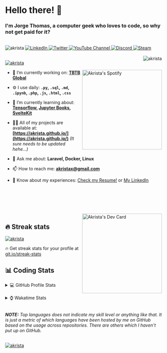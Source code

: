 # Hello there! 👋

### I'm Jorge Thomas, a computer geek who loves to code, so why not get paid for it?

</br>

<div align="left">
<img src="https://komarev.com/ghpvc/?username=akrista&label=Profile%20views&color=0e75b6&style=flat" alt="akrista" />
  <a href="https://www.linkedin.com/in/akrista/">
    <img
      src="https://img.shields.io/static/v1?logo=linkedin&style=flat&color=0072b1&label=LinkedIn&message=%E2%9B%B3"
      alt="LinkedIn"
    />
  </a>
  <a href="https://twitter.com/akristax">
    <img
      src="https://img.shields.io/twitter/follow/akristax?label=Twitter&logo=twitter&style=flat&color=0072b1&logoColor=ffffff"
      alt="Twitter"
    />
  </a>
    <a href="https://twitter.com/akristax">
<img alt="YouTube Channel" src="https://img.shields.io/youtube/channel/subscribers/UCXJa_ZGSEtalwFNbsupmjtg?style=flat&color=0072b1&logoColor=ffffff&logo=youtube&label=Youtube">
  </a>
      <a href="https://discordapp.com/users/Akrista#1410">
<img alt="Discord" src="https://img.shields.io/discord/354241190947717120?style=flat&color=0072b1&logoColor=ffffff&logo=discord&label=Discord">
  </a>
    <a href="https://steamcommunity.com/id/akrista/">
    <img
      src="https://img.shields.io/static/v1?logo=steam&style=flat&color=0072b1&label=Steam&message=%CE%BB"
      alt="Steam"
    />
  </a>
  </br>
  </br>
  <a href="https://discordapp.com/users/Akrista#1410">
  <img align="right" src="https://lanyard.cnrad.dev/api/130525871277735937" alt="akrista" />
  </a>

  <p align="left">
  <a href="https://github.com/ryo-ma/github-profile-trophy">
  <img src="https://github-profile-trophy.vercel.app/?username=akrista&theme=gruvbox&no-bg=true&row=2&column=3&no-frame=true" alt="akrista" />
  </a>
  </p>

  <a href="https://spotify-github-profile.vercel.app/api/view?uid=21ca7hmfvx4lpeb37y7fs2vpq&redirect=true" target="_blank">
<img
      width="256"
      align="right"
      src="https://spotify-github-profile.vercel.app/api/view?uid=21ca7hmfvx4lpeb37y7fs2vpq&cover_image=true&theme=default&show_offline=false&bar_color=53b14f&bar_color_cover=false"
      alt="Akrista's Spotify"
    />
</a>

- 🔭 I’m currently working on: **[TBTB Global](https://tbtb.global/)**

- ⚙️ I use daily: **`.py`, `.sql`, `.md`, `.ipynb`, `.php`, `.js`, `.html`, `.css`**

- 🌱 I’m currently learning about: **[Tensorflow](https://www.tensorflow.org/), [Jupyter Books](https://jupyterbook.org/en/stable/intro.html), [SvelteKit](https://kit.svelte.dev/)**

- 👨‍💻 All of my projects are available at: **[https://akrista.github.io/](https://akrista.github.io/)** _(It sure needs to be updated hehe...)_

- 💬 Ask me about: **Laravel, Docker, Linux**

- 📫 How to reach me: **akristax@gmail.com**

- 📄 Know about my experiences: [Check my Resume!](https://drive.google.com/file/d/1HGJWLsQuW9MU1iBDew3fPABiCMs2JHMj/view?usp=sharing) or [My LinkedIn](https://linkedin.com/in/akrista/)

</br>
</br>
</br>
</br>
</br>

  <a href="https://app.daily.dev/akrista" target="_blank">
    <img
      width="256"
      align="right"
      src="https://api.daily.dev/devcards/2287075d79584a318146e601cf17d7b9.png?r=4rw"
      alt="Akrista's Dev Card"
    />
  </a>

## 🔥 Streak stats

<a href="https://github.com/DenverCoder1/github-readme-streak-stats">
<img src="https://github-readme-streak-stats.herokuapp.com/?user=akrista&theme=gruvbox" alt="akrista" />
</a>

<p>🔥 Get streak stats for your profile at <a href="https://git.io/streak-stats">git.io/streak-stats</a></p>

## 📊 Coding Stats

<details>
<summary>💻 GitHub Profile Stats</summary>

</br>

<a href="https://github.com/anuraghazra/github-readme-stats">
<img src="https://github-readme-stats.vercel.app/api?username=akrista&show_icons=true&locale=en&theme=gruvbox" alt="Akrista's Github Stats" />
</a>

<a href="https://github.com/anuraghazra/github-readme-stats">
<img src="https://github-readme-stats.vercel.app/api/top-langs?username=akrista&show_icons=true&locale=en&layout=demo&theme=gruvbox" alt="Most Used Languages" />
</a>

</details>

</br>

<details>
<summary>⌚ Wakatime Stats</summary>

</br>

<a href="https://github.com/anuraghazra/github-readme-stats">
<img src="https://github-readme-stats.vercel.app/api/wakatime?username=akrista&show_icons=true&locale=en&layout=compact&theme=gruvbox" alt="akrista" />
</a>

</br>

<!--START_SECTION:waka-->
![Code Time](http://img.shields.io/badge/Code%20Time-496%20hrs%2036%20mins-blue)

![Lines of code](https://img.shields.io/badge/From%20Hello%20World%20I%27ve%20Written-1%20Million%20lines%20of%20code-blue)

**🐱 My GitHub Data** 

> 🏆 620 Contributions in the Year 2022
 > 
> 📦 192.6 kB Used in GitHub's Storage 
 > 
> 💼 Opted to Hire
 > 
> 📜 26 Public Repositories 
 > 
> 🔑 21 Private Repositories  
 > 
**I'm an Early 🐤** 

```text
🌞 Morning    125 commits    █████░░░░░░░░░░░░░░░░░░░░   21.37% 
🌆 Daytime    269 commits    ███████████░░░░░░░░░░░░░░   45.98% 
🌃 Evening    182 commits    ███████░░░░░░░░░░░░░░░░░░   31.11% 
🌙 Night      9 commits      ░░░░░░░░░░░░░░░░░░░░░░░░░   1.54%

```
📅 **I'm Most Productive on Monday** 

```text
Monday       100 commits    ████░░░░░░░░░░░░░░░░░░░░░   17.09% 
Tuesday      98 commits     ████░░░░░░░░░░░░░░░░░░░░░   16.75% 
Wednesday    86 commits     ███░░░░░░░░░░░░░░░░░░░░░░   14.7% 
Thursday     86 commits     ███░░░░░░░░░░░░░░░░░░░░░░   14.7% 
Friday       72 commits     ███░░░░░░░░░░░░░░░░░░░░░░   12.31% 
Saturday     64 commits     ██░░░░░░░░░░░░░░░░░░░░░░░   10.94% 
Sunday       79 commits     ███░░░░░░░░░░░░░░░░░░░░░░   13.5%

```


📊 **This Week I Spent My Time On** 

```text
⌚︎ Time Zone: America/Caracas

💬 Programming Languages: 
Other                    2 hrs 37 mins       ████████░░░░░░░░░░░░░░░░░   35.12% 
SQL                      1 hr 36 mins        █████░░░░░░░░░░░░░░░░░░░░   21.66% 
JSON                     1 hr 29 mins        █████░░░░░░░░░░░░░░░░░░░░   19.96% 
PHP                      1 hr 6 mins         ███░░░░░░░░░░░░░░░░░░░░░░   14.79% 
Markdown                 26 mins             █░░░░░░░░░░░░░░░░░░░░░░░░   5.87%

🔥 Editors: 
VS Code                  6 hrs               ████████████████████░░░░░   80.46% 
Visual Studio            1 hr 4 mins         ███░░░░░░░░░░░░░░░░░░░░░░   14.43% 
Word                     13 mins             ░░░░░░░░░░░░░░░░░░░░░░░░░   3.01% 
Excel                    9 mins              ░░░░░░░░░░░░░░░░░░░░░░░░░   2.1%

💻 Operating System: 
Windows                  5 hrs 43 mins       ███████████████████░░░░░░   76.66% 
Linux                    1 hr 44 mins        █████░░░░░░░░░░░░░░░░░░░░   23.34%

```

**I Mostly Code in JavaScript** 

```text
JavaScript               13 repos            █████████░░░░░░░░░░░░░░░░   38.24% 
Shell                    3 repos             ██░░░░░░░░░░░░░░░░░░░░░░░   8.82% 
HTML                     3 repos             ██░░░░░░░░░░░░░░░░░░░░░░░   8.82% 
CSS                      3 repos             ██░░░░░░░░░░░░░░░░░░░░░░░   8.82% 
Blade                    3 repos             ██░░░░░░░░░░░░░░░░░░░░░░░   8.82%

```



 Last Updated on 09/12/2022 00:27:11 UTC
<!--END_SECTION:waka-->

**These Readme stats are generated using github action [awesome-readme-stats](https://github.com/anmol098/waka-readme-stats)**

</details>

</br>

_**NOTE:** Top languages does not indicate my skill level or anything like that. It is just a metric of which languages have been hosted by me on GitHub based on the usage across repositories. There are others which I haven't put up on GitHub._

</br>

<a href="https://github.com/ashutosh00710/github-readme-activity-graph">
<img src="https://activity-graph.herokuapp.com/graph?username=Akrista&theme=gruvbox" alt="akrista" />
</a>
